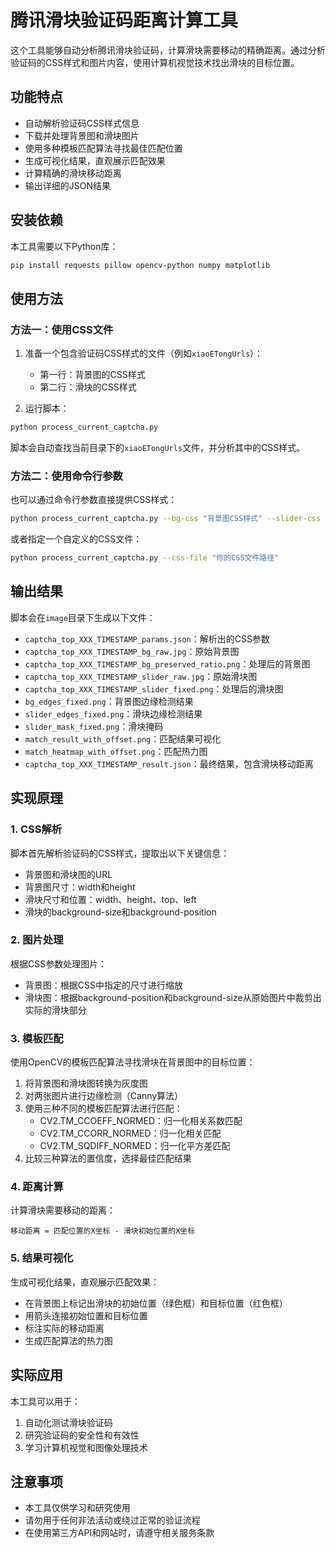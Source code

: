 # 腾讯滑块验证码距离计算工具

这个工具能够自动分析腾讯滑块验证码，计算滑块需要移动的精确距离。通过分析验证码的CSS样式和图片内容，使用计算机视觉技术找出滑块的目标位置。

## 功能特点

- 自动解析验证码CSS样式信息
- 下载并处理背景图和滑块图片
- 使用多种模板匹配算法寻找最佳匹配位置
- 生成可视化结果，直观展示匹配效果
- 计算精确的滑块移动距离
- 输出详细的JSON结果

## 安装依赖

本工具需要以下Python库：

```bash
pip install requests pillow opencv-python numpy matplotlib
```

## 使用方法

### 方法一：使用CSS文件

1. 准备一个包含验证码CSS样式的文件（例如`xiaoETongUrls`）：
   - 第一行：背景图的CSS样式
   - 第二行：滑块的CSS样式

2. 运行脚本：

```bash
python process_current_captcha.py
```

脚本会自动查找当前目录下的`xiaoETongUrls`文件，并分析其中的CSS样式。

### 方法二：使用命令行参数

也可以通过命令行参数直接提供CSS样式：

```bash
python process_current_captcha.py --bg-css "背景图CSS样式" --slider-css "滑块CSS样式"
```

或者指定一个自定义的CSS文件：

```bash
python process_current_captcha.py --css-file "你的CSS文件路径"
```

## 输出结果

脚本会在`image`目录下生成以下文件：

- `captcha_top_XXX_TIMESTAMP_params.json`：解析出的CSS参数
- `captcha_top_XXX_TIMESTAMP_bg_raw.jpg`：原始背景图
- `captcha_top_XXX_TIMESTAMP_bg_preserved_ratio.png`：处理后的背景图
- `captcha_top_XXX_TIMESTAMP_slider_raw.jpg`：原始滑块图
- `captcha_top_XXX_TIMESTAMP_slider_fixed.png`：处理后的滑块图
- `bg_edges_fixed.png`：背景图边缘检测结果
- `slider_edges_fixed.png`：滑块边缘检测结果
- `slider_mask_fixed.png`：滑块掩码
- `match_result_with_offset.png`：匹配结果可视化
- `match_heatmap_with_offset.png`：匹配热力图
- `captcha_top_XXX_TIMESTAMP_result.json`：最终结果，包含滑块移动距离

## 实现原理

### 1. CSS解析

脚本首先解析验证码的CSS样式，提取出以下关键信息：

- 背景图和滑块图的URL
- 背景图尺寸：width和height
- 滑块尺寸和位置：width、height、top、left
- 滑块的background-size和background-position

### 2. 图片处理

根据CSS参数处理图片：

- 背景图：根据CSS中指定的尺寸进行缩放
- 滑块图：根据background-position和background-size从原始图片中裁剪出实际的滑块部分

### 3. 模板匹配

使用OpenCV的模板匹配算法寻找滑块在背景图中的目标位置：

1. 将背景图和滑块图转换为灰度图
2. 对两张图片进行边缘检测（Canny算法）
3. 使用三种不同的模板匹配算法进行匹配：
   - CV2.TM_CCOEFF_NORMED：归一化相关系数匹配
   - CV2.TM_CCORR_NORMED：归一化相关匹配
   - CV2.TM_SQDIFF_NORMED：归一化平方差匹配
4. 比较三种算法的置信度，选择最佳匹配结果

### 4. 距离计算

计算滑块需要移动的距离：

```
移动距离 = 匹配位置的X坐标 - 滑块初始位置的X坐标
```

### 5. 结果可视化

生成可视化结果，直观展示匹配效果：

- 在背景图上标记出滑块的初始位置（绿色框）和目标位置（红色框）
- 用箭头连接初始位置和目标位置
- 标注实际的移动距离
- 生成匹配算法的热力图

## 实际应用

本工具可以用于：

1. 自动化测试滑块验证码
2. 研究验证码的安全性和有效性
3. 学习计算机视觉和图像处理技术

## 注意事项

- 本工具仅供学习和研究使用
- 请勿用于任何非法活动或绕过正常的验证流程
- 在使用第三方API和网站时，请遵守相关服务条款 